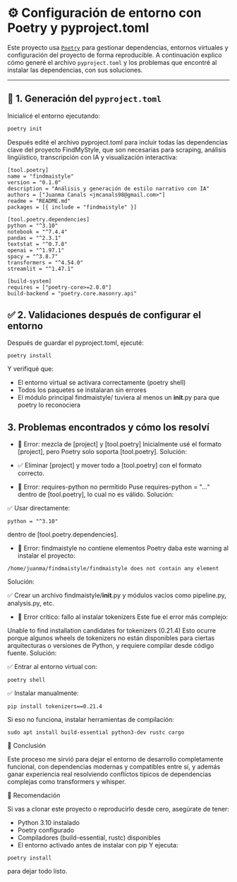 # ⚙️ Configuración de entorno con Poetry y pyproject.toml

Este proyecto usa [`Poetry`](https://python-poetry.org/) para gestionar dependencias, entornos virtuales y configuración del proyecto de forma reproducible. A continuación explico cómo generé el archivo `pyproject.toml` y los problemas que encontré al instalar las dependencias, con sus soluciones.

---

## 🧪 1. Generación del `pyproject.toml`

Inicialicé el entorno ejecutando:

```bash
poetry init
```
Después edité el archivo pyproject.toml para incluir todas las dependencias clave del proyecto FindMyStyle, que son necesarias para scraping, análisis lingüístico, transcripción con IA y visualización interactiva:
```
[tool.poetry]
name = "findmaistyle"
version = "0.1.0"
description = "Análisis y generación de estilo narrativo con IA"
authors = ["Juanma Canals <jmcanals98@gmail.com>"]
readme = "README.md"
packages = [{ include = "findmaistyle" }]

[tool.poetry.dependencies]
python = "^3.10"
notebook = "^7.4.4"
pandas = "^2.3.1"
textstat = "^0.7.8"
openai = "^1.97.1"
spacy = "^3.8.7"
transformers = "^4.54.0"
streamlit = "^1.47.1"

[build-system]
requires = ["poetry-core>=2.0.0"]
build-backend = "poetry.core.masonry.api"
```

## ✅ 2. Validaciones después de configurar el entorno

Después de guardar el pyproject.toml, ejecuté:
```
poetry install
```

Y verifiqué que:
- El entorno virtual se activara correctamente (poetry shell)
- Todos los paquetes se instalaran sin errores
- El módulo principal findmaistyle/ tuviera al menos un __init__.py para que poetry lo reconociera 

## 3. Problemas encontrados y cómo los resolví
- 🧩 Error: mezcla de [project] y [tool.poetry]
Inicialmente usé el formato [project], pero Poetry solo soporta [tool.poetry]. Solución:

- ✅ Eliminar [project] y mover todo a [tool.poetry] con el formato correcto.

- 🚫 Error: requires-python no permitido
Puse requires-python = "...“ dentro de [tool.poetry], lo cual no es válido. Solución:

✅ Usar directamente:
```
python = "^3.10"
```
dentro de [tool.poetry.dependencies].

- 🧱 Error: findmaistyle no contiene elementos
Poetry daba este warning al instalar el proyecto:
```
/home/juanma/findmaistyle/findmaistyle does not contain any element
```
Solución:

✅ Crear un archivo findmaistyle/__init__.py y módulos vacíos como pipeline.py, analysis.py, etc.

- 🧨 Error crítico: fallo al instalar tokenizers
Este fue el error más complejo:

Unable to find installation candidates for tokenizers (0.21.4)
Esto ocurre porque algunos wheels de tokenizers no están disponibles para ciertas arquitecturas o versiones de Python, y requiere compilar desde código fuente. Solución:

✅ Entrar al entorno virtual con:
```
poetry shell
```
✅ Instalar manualmente:
```
pip install tokenizers==0.21.4
```
Si eso no funciona, instalar herramientas de compilación:
```
sudo apt install build-essential python3-dev rustc cargo
```
🎯 Conclusión

Este proceso me sirvió para dejar el entorno de desarrollo completamente funcional, con dependencias modernas y compatibles entre sí, y además ganar experiencia real resolviendo conflictos típicos de dependencias complejas como transformers y whisper.

🧠 Recomendación

Si vas a clonar este proyecto o reproducirlo desde cero, asegúrate de tener:

- Python 3.10 instalado
- Poetry configurado
- Compiladores (build-essential, rustc) disponibles
- El entorno activado antes de instalar con pip
Y ejecuta:
```
poetry install
```
para dejar todo listo.
